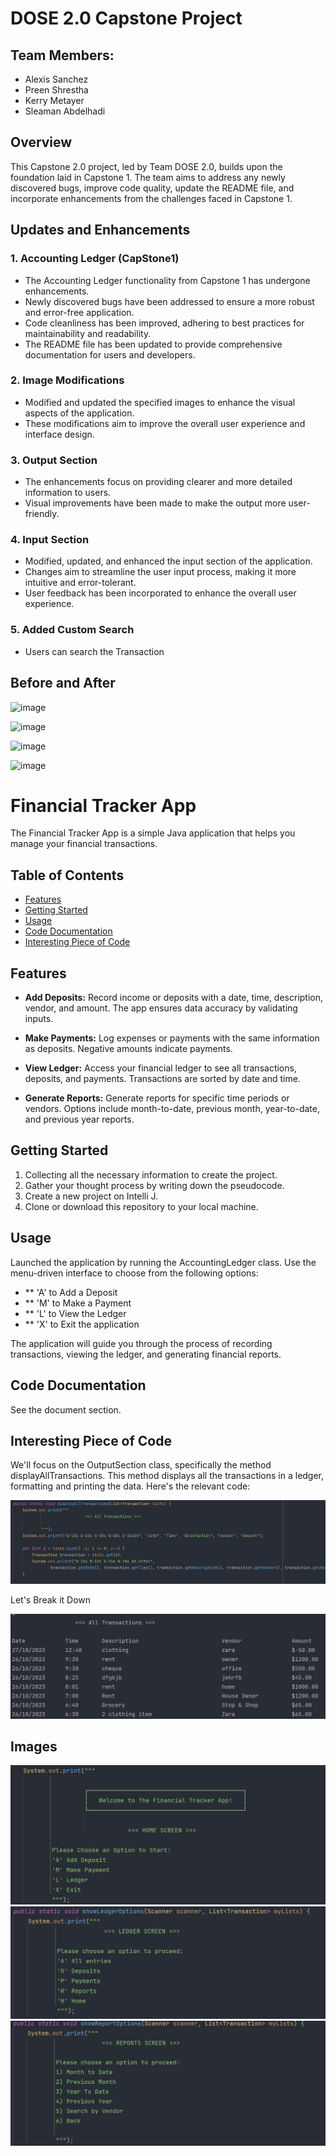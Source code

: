 # DOSE 2.0 Capstone Project

## Team Members:
- Alexis Sanchez
- Preen Shrestha
- Kerry Metayer
- Sleaman Abdelhadi

## Overview
This Capstone 2.0 project, led by Team DOSE 2.0, builds upon the foundation laid in Capstone 1. The team aims to address any newly discovered bugs, improve code quality, update the README file, and incorporate enhancements from the challenges faced in Capstone 1.

## Updates and Enhancements

### 1. Accounting Ledger (CapStone1)
- The Accounting Ledger functionality from Capstone 1 has undergone enhancements.
- Newly discovered bugs have been addressed to ensure a more robust and error-free application.
- Code cleanliness has been improved, adhering to best practices for maintainability and readability.
- The README file has been updated to provide comprehensive documentation for users and developers.

### 2. Image Modifications
- Modified and updated the specified images to enhance the visual aspects of the application.
- These modifications aim to improve the overall user experience and interface design.

### 3. Output Section
- The enhancements focus on providing clearer and more detailed information to users.
- Visual improvements have been made to make the output more user-friendly.

### 4. Input Section
- Modified, updated, and enhanced the input section of the application.
- Changes aim to streamline the user input process, making it more intuitive and error-tolerant.
- User feedback has been incorporated to enhance the overall user experience.

### 5. Added Custom Search 
- Users can search the Transaction 

## Before and After 
![image](https://github.com/PreenShrestha/CapstoneProjects/assets/147070134/22596b46-fccb-4c00-a710-9708b8b751b7)

![image](https://github.com/PreenShrestha/CapstoneProjects/assets/147070134/9a5bbbfb-7bbe-4ad6-a307-d5cf3287e1f7)


![image](https://github.com/PreenShrestha/CapstoneProjects/assets/147070134/8ae16946-406c-41cb-b9ce-0b31a1b21e72)

![image](https://github.com/PreenShrestha/CapstoneProjects/assets/147070134/dd812604-7d83-4f19-93f5-caeacfa4c3f2)




 


# Financial Tracker App

The Financial Tracker App is a simple Java application that helps you manage your financial transactions. 
## Table of Contents

- [Features](#features)
- [Getting Started](#getting-started)
- [Usage](#usage)
- [Code Documentation](#code-documentation)
- [Interesting Piece of Code](#piece-of-code)


## Features

- **Add Deposits:** Record income or deposits with a date, time, description, vendor, and amount. The app ensures data accuracy by validating inputs.

- **Make Payments:** Log expenses or payments with the same information as deposits. Negative amounts indicate payments.

- **View Ledger:** Access your financial ledger to see all transactions, deposits, and payments. Transactions are sorted by date and time.

- **Generate Reports:** Generate reports for specific time periods or vendors. Options include month-to-date, previous month, year-to-date, and previous year reports.

## Getting Started

1. Collecting all the necessary information to create the project.
2. Gather your thought process by writing down the pseudocode. 
3. Create a new project on Intelli J. 
4. Clone or download this repository to your local machine.

## Usage
Launched the application by running the AccountingLedger class.
Use the menu-driven interface to choose from the following options:
- ** 'A' to Add a Deposit
- ** 'M' to Make a Payment
- ** 'L' to View the Ledger
- ** 'X' to Exit the application 

The application will guide you through the process of recording transactions, viewing the ledger, and generating financial reports.

## Code Documentation

See the document section. 

## Interesting Piece of Code 

We'll focus on the OutputSection class, specifically the method displayAllTransactions. This method displays all the transactions in a ledger, formatting and printing the data. Here's the relevant code:

<img src = "https://github.com/PreenShrestha/CapstoneProjects/blob/main/images/DisplayAllTransaction.png">

Let's Break it Down

<img src = "https://github.com/PreenShrestha/CapstoneProjects/blob/main/images/AllTransaction%20.png">

## Images 

<img src= "https://github.com/PreenShrestha/CapstoneProjects/blob/main/images/Home%20Screen.png">
<img src= "https://github.com/PreenShrestha/CapstoneProjects/blob/main/images/Ledger%20Screen.png">
<img src="https://github.com/PreenShrestha/CapstoneProjects/blob/main/images/Report%20Screen.png">
